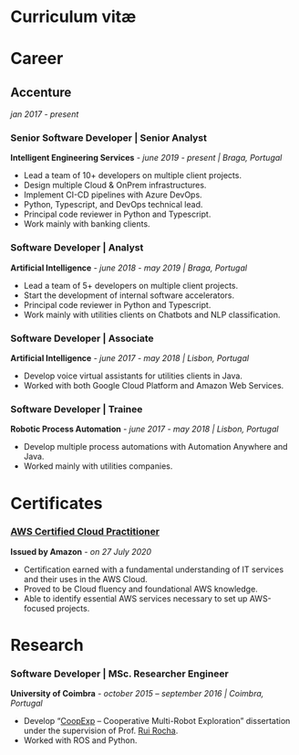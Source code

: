 # Curriculum vitæ

# Career

## Accenture 
*jan 2017 - present*

### Senior Software Developer | Senior Analyst 
**Intelligent Engineering Services** - *june 2019 - present | Braga, Portugal*

- Lead a team of 10+ developers on multiple client projects.
- Design multiple Cloud & OnPrem infrastructures.
- Implement CI-CD pipelines with Azure DevOps.
- Python, Typescript, and DevOps technical lead.
- Principal code reviewer in Python and Typescript. 
- Work mainly with banking clients.  

### Software Developer | Analyst
**Artificial Intelligence** - *june 2018 - may 2019 | Braga, Portugal*

- Lead a team of 5+ developers on multiple client projects.
- Start the development of internal software accelerators.
- Principal code reviewer in Python and Typescript.
- Work mainly with utilities clients on Chatbots and NLP classification.

### Software Developer | Associate
**Artificial Intelligence** - *june 2017 - may 2018 | Lisbon, Portugal*

- Develop voice virtual assistants for utilities clients in Java.
- Worked with both Google Cloud Platform and Amazon Web Services.

### Software Developer | Trainee
**Robotic Process Automation** - *june 2017 - may 2018 | Lisbon, Portugal*

- Develop multiple process automations with Automation Anywhere and Java.
- Worked mainly with utilities companies.

# Certificates

### [AWS Certified Cloud Practitioner](https://www.youracclaim.com/badges/7da650b6-8c46-44d8-9a98-ed6083bdf78c?source=linked_in_profile)
**Issued by Amazon** - *on 27 July 2020*

- Certification earned with a fundamental understanding of IT services and their uses in the AWS Cloud. 
- Proved to be Cloud fluency and foundational AWS knowledge.
- Able to identify essential AWS services necessary to set up AWS-focused projects.

# Research

### Software Developer | MSc. Researcher Engineer
**University of Coimbra** - *october 2015 – september 2016 | Coimbra, Portugal*

- Develop “[CoopExp](http://hdl.handle.net/10316/81490) – Cooperative Multi-Robot Exploration” dissertation under the supervision of Prof. [Rui Rocha](https://estudogeral.sib.uc.pt/browse?type=author&authority=rp18566).
- Worked with ROS and Python.

